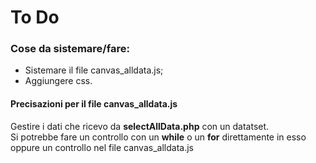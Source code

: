 # To Do

<h3>Cose da sistemare/fare:</h3>
<ul>
  <li>Sistemare il file canvas_alldata.js;</li>
  <li>Aggiungere css.</li>
</ul>

<h4>Precisazioni per il file canvas_alldata.js</h4>
<p>Gestire i dati che ricevo da <b>selectAllData.php</b> con un datatset.<br>
Si potrebbe fare un controllo con un <b>while</b> o un <b>for</b> direttamente in esso oppure un controllo nel file canvas_alldata.js</p>
